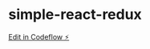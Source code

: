 # simple-react-redux

[Edit in Codeflow ⚡️](https://stackblitz.com/~/github.com/MechaChen/simple-react-redux)